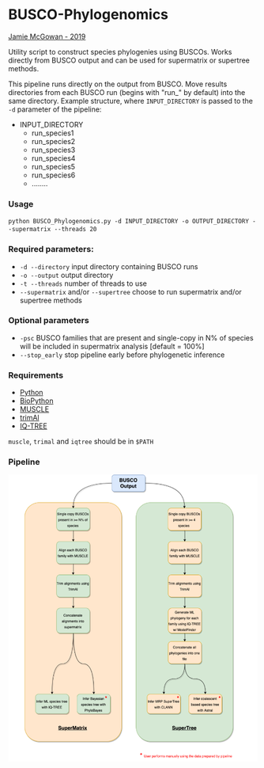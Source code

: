 # BUSCO-Phylogenomics

<a href="https://jamiemcgowan.ie" target="_blank">Jamie McGowan - 2019</a>

Utility script to construct species phylogenies using BUSCOs. Works directly from BUSCO output and can be used for supermatrix or supertree methods.

This pipeline runs directly on the output from BUSCO. Move results directories from each BUSCO run (begins with "run_" by default) into the same directory. Example structure, where `INPUT_DIRECTORY` is passed to the `-d` parameter of the pipeline:

* INPUT_DIRECTORY
	* run_species1
	* run_species2
	* run_species3
	* run_species4
	* run_species5
	* run_species6
	* ........


### Usage
	python BUSCO_Phylogenomics.py -d INPUT_DIRECTORY -o OUTPUT_DIRECTORY --supermatrix --threads 20
	
	
	
### Required parameters:
* `-d --directory` input directory containing BUSCO runs
* `-o --output` output directory
* `-t --threads` number of threads to use
* `--supermatrix` and/or `--supertree` choose to run supermatrix and/or supertree methods


### Optional parameters
* `-psc` BUSCO families that are present and single-copy in N% of species will be included in supermatrix analysis [default = 100%]
* `--stop_early` stop pipeline early before phylogenetic inference


### Requirements
* [Python](https://www.python.org/)
* [BioPython](https://biopython.org/)
* [MUSCLE](https://www.drive5.com/muscle/)
* [trimAl](http://trimal.cgenomics.org/)
* [IQ-TREE](http://www.iqtree.org/)


`muscle`, `trimal` and `iqtree` should be in `$PATH`


### Pipeline
![BUSCO Phylogenomics pipeline](./pipeline.png)


